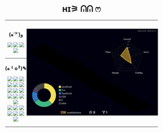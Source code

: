 <div class="body" align="center">
    <h1>ʜɪ⚞ ᕬᕬ ෆ</h1><hr>
  <div style="display: flex; flex-direction: row;">
  <div class="badges">
    <h3>(๑˙³˙)و</h3>
    <a href="https://www.instagram.com/cxoeun/" target="_blank"><img src="https://img.shields.io/badge/cxoeun-E4405F?style=flat&logo=Instagram&logoColor=white"/></a>
    <a href="https://itsmineve.tistory.com" target="_blank"><img src="https://img.shields.io/badge/itsmineve-000000?style=flat&logo=Tistory&logoColor=white"/></a>
    <a href="https://frankenkitty.tistory.com" target="_blank"><img src="https://img.shields.io/badge/frankenkitty-000000?style=flat&logo=Tistory&logoColor=white"/></a>
    <a href="#" target="_blank"><img src="https://img.shields.io/badge/itsmineve-5865F2?style=flat&logo=Discord&logoColor=white"/></a>
    <br><hr>
    <h3>(๑╹o╹)✎</h3>
    <a href="#" target="_blank"><img src="https://img.shields.io/badge/React-61DAFB?style=flat&logo=React&logoColor=white"/></a>
    <a href="#" target="_blank"><img src="https://img.shields.io/badge/Vue-4FC08D?style=flat&logo=Vue.js&logoColor=white"/></a>
    <a href="#" target="_blank"><img src="https://img.shields.io/badge/Svelte-FF3E00?style=flat&logo=Svelte&logoColor=white"/></a>
    <a href="#" target="_blank"><img src="https://img.shields.io/badge/Scss-CC6699?style=flat&logo=Sass&logoColor=white"/></a>
    <a href="#" target="_blank"><img src="https://img.shields.io/badge/JS-F7DF1E?style=flat&logo=JavaScript&logoColor=white"/></a>
    <a href="#" target="_blank"><img src="https://img.shields.io/badge/Ubuntu-E95420?style=flat&logo=Ubuntu&logoColor=white"/></a>
    <br>
    <a href="#" target="_blank"><img src="https://img.shields.io/badge/Nginx-009639?style=flat&logo=NGINX&logoColor=white"/></a>
    <a href="#" target="_blank"><img src="https://img.shields.io/badge/Express-000000?style=flat&logo=Express&logoColor=white"/></a>
    <a href="#" target="_blank"><img src="https://img.shields.io/badge/Docker-2496ED?style=flat&logo=Docker&logoColor=white"/></a>
    <a href="#" target="_blank"><img src="https://img.shields.io/badge/Git-F05032?style=flat&logo=Git&logoColor=white"/></a>
    <a href="#" target="_blank"><img src="https://img.shields.io/badge/GitHub-181717?style=flat&logo=GitHub&logoColor=white"/></a>
    <a href="#" target="_blank"><img src="https://img.shields.io/badge/TS-3178C6?style=flat&logo=TypeScript&logoColor=white"/></a>
    <a href="#" target="_blank"><img src="https://img.shields.io/badge/MySQL-4479A1?style=flat&logo=MySQL&logoColor=white"/></a>
    <br>
    <a href="#" target="_blank"><img src="https://img.shields.io/badge/Next-000000?style=flat&logo=Next.js&logoColor=white"/></a>
    <a href="#" target="_blank"><img src="https://img.shields.io/badge/C-A8B9CC?style=flat&logo=C&logoColor=white"/></a>
    <a href="#" target="_blank"><img src="https://img.shields.io/badge/Python-3776AB?style=flat&logo=Python&logoColor=white"/></a>
    <a href="#" target="_blank"><img src="https://img.shields.io/badge/Postgres-4169E1?style=flat&logo=PostgreSQL&logoColor=white"/></a>
    <a href="#" target="_blank"><img src="https://img.shields.io/badge/Figma-F24E1E?style=flat&logo=Figma&logoColor=white"/></a>
    <a href="#" target="_blank"><img src="https://img.shields.io/badge/Three-000000?style=flat&logo=Three.js&logoColor=white"/></a>
    <a href="#" target="_blank"><img src="https://img.shields.io/badge/Recoil-3578E5?style=flat&logo=Recoil&logoColor=white"/></a>
  </div><hr>
  <div>
      
  ![](./profile-3d-contrib/profile-night-rainbow.svg)
  
  </div>
  </div>
  </div>
<hr>
